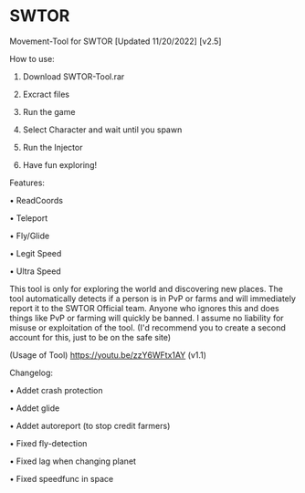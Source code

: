 # SWTOR
Movement-Tool for SWTOR
[Updated 11/20/2022]
[v2.5]

How to use:

1. Download SWTOR-Tool.rar

2. Excract files

3. Run the game

4. Select Character and wait until you spawn

4. Run the Injector

5. Have fun exploring!


Features:


• ReadCoords

• Teleport

• Fly/Glide

• Legit Speed

• Ultra Speed


This tool is only for exploring the world and discovering new places. 
The tool automatically detects if a person is in PvP or farms and will immediately report it to the SWTOR Official team.
Anyone who ignores this and does things like PvP or farming will quickly be banned. 
I assume no liability for misuse or exploitation of the tool. 
(I'd recommend you to create a second account for this, just to be on the safe site)

(Usage of Tool)
https://youtu.be/zzY6WFtx1AY (v1.1)


Changelog:


• Addet crash protection

• Addet glide

• Addet autoreport (to stop credit farmers)

• Fixed fly-detection

• Fixed lag when changing planet

• Fixed speedfunc in space
